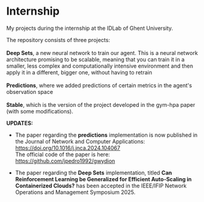 # Internship
My projects during the internship at the IDLab of Ghent University.

The repository consists of three projects: 
<br><br><b>Deep Sets</b>, a new neural network to train our agent. This is a neural network architecture promising to be scalable, meaning that you can train it in a smaller, less complex and computationally intensive environment and then apply it in a different, bigger one, without having to retrain 
<br><br><b>Predictions</b>,  where we added predictions of certain metrics in the agent's observation space
<br><br><b>Stable</b>, which is the version of the project developed in the gym-hpa paper (with some modifications).

<b>UPDATES:</b> <ul> <li> The paper regarding the <b>predictions</b> implementation is now published in the Journal of Network and Computer Applications: https://doi.org/10.1016/j.jnca.2024.104067
<br> The official code of the paper is here: https://github.com/jpedro1992/gwydion</li>
<li> The paper regarding the <b>Deep Sets</b> implementation, titled <b>Can Reinforcement Learning be Generalized for
Efficient Auto-Scaling in Containerized Clouds?</b> has been accepted in the IEEE/IFIP Network Operations and Management Symposium 2025.</li>
</ul>


